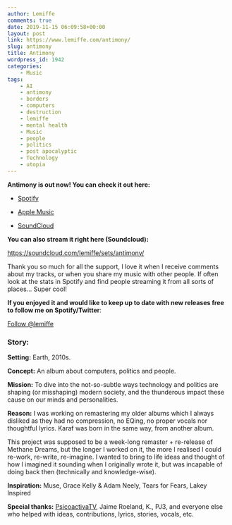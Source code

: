 ```yaml
---
author: Lemiffe
comments: true
date: 2019-11-15 06:09:58+00:00
layout: post
link: https://www.lemiffe.com/antimony/
slug: antimony
title: Antimony
wordpress_id: 1942
categories:
    - Music
tags:
    - AI
    - antimony
    - borders
    - computers
    - destruction
    - lemiffe
    - mental health
    - Music
    - people
    - politics
    - post apocalyptic
    - Technology
    - utopia
---
```


**Antimony is out now! You can check it out here:**

-   [Spotify](https://spoti.fi/2CN6gVy)

-   [Apple Music](https://apple.co/2NM6sLc)

-   [SoundCloud](https://soundcloud.com/lemiffe/sets/antimony)

**You can also stream it right here (Soundcloud):**

https://soundcloud.com/lemiffe/sets/antimony/

Thank you so much for all the support, I love it when I receive comments about my tracks, or when you share my music with other people. If often look at the stats in Spotify and find people streaming it from all sorts of places... Super cool!

**If you enjoyed it and would like to keep up to date with new releases free to follow me on Spotify/Twitter**:

[Follow @lemiffe](https://twitter.com/lemiffe?ref_src=twsrc%5Etfw)

### Story:

**Setting:** Earth, 2010s.

**Concept:** An album about computers, politics and people.

**Mission:** To dive into the not-so-subtle ways technology and politics are shaping (or misshaping) modern society, and the thunderous impact these cause on our minds and personalities.

**Reason:** I was working on remastering my older albums which I always disliked as they had no compression, no EQing, no proper vocals nor thoughtful lyrics. Karaf was born in the same way, from another album.

This project was supposed to be a week-long remaster + re-release of Methane Dreams, but the longer I worked on it, the more I realised I could re-work, re-write, re-imagine. I wanted to bring to life ideas and thought of how I imagined it sounding when I originally wrote it, but was incapable of doing back then (technically and knowledge-wise).

**Inspiration:** Muse, Grace Kelly & Adam Neely, Tears for Fears, Lakey Inspired

**Special thanks:** [PsicoactivaTV](https://twitter.com/psicoactivatv), Jaime Roeland, K., PJ3, and everyone else who helped with ideas, contributions, lyrics, stories, vocals, etc.
